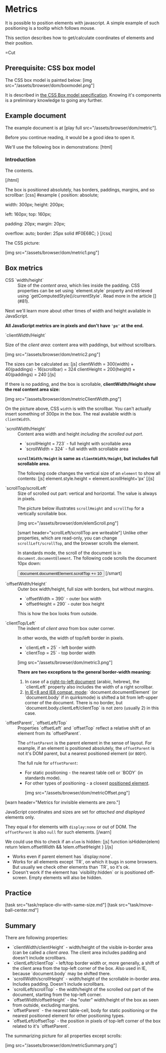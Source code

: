 
# Metrics 

It is possible to position elements with javascript. A simple example of such positioning is a tooltip which follows mouse.

This section describes how to get/calculate coordinates of elements and their position.

=Cut


## Prerequisite: CSS box model   

The CSS box model is painted below:
[img src="/assets/browser/dom/boxmodel.png"]

It is described in <a href="http://www.w3.org/TR/CSS21/box.html">the CSS Box model specification</a>.
Knowing it's components is a preliminary knowledge to going any further. 


## Example document   

The example document is at [play full src="/assets/browser/dom/metric"].

Before you continue reading, it would be a good idea to open it.

We'll use the following box in demonstrations:
[html]
<div id="example">
  
### Introduction   

  The contents. 
</div>
[/html]

The box is positioned absolutely, has borders, paddings, margins, and so scrollbar:
[css]
#example {
  position: absolute;

  width: 300px;
  height: 200px;

  left: 160px;
  top: 160px;

  padding: 20px;
  margin: 20px;

  overflow: auto;
  border: 25px solid #F0E68C;
}
[/css]

The CSS picture:

[img src="/assets/browser/dom/metric1.png"]


## Box metrics   

<dl>
<dt>CSS `width/height`</dt>
<dd>Size of the <i>content area</i>, which lies inside the padding. CSS properties can be set using `element.style` property and retrieved using `getComputedStyle()/currentStyle`. Read more in the article [](#81).
</dd>
</dl>

Next we'll learn more about other times of width and height available in JavaScript. 

<b>All JavaScript metrics are in pixels and don't have `'px'` at the end.</b>
<dl>
<dt>`clientWidth/Height`</dt>

Size of the <i>client area</i>: content area with paddings, but without  scrollbars. 

[img src="/assets/browser/dom/metric2.png"]

The sizes can be calculated as:
[js]
clientWidth = 300(width) + 40(paddings) - 16(scrollbar) = 324
clientHeight = 200(height) + 40(paddings) = 240
[/js]

If there is no padding, and the box is scrollable, <b>clientWidth/Height show the real content area size:</b>

[img src="/assets/browser/dom/metricClientWidth.png"]

On the picture above, CSS `width` is with the scrollbar. You can't actually insert something of 300px in the box. The real available width is `clientWidth`.

</dd>

<dt>`scrollWidth/Height`</dt>
<dd>
Content area width and height <i>including the scrolled out part</i>.
<ul>
<li>`scrollHeight = 723` - full height with scrollable area</li>
<li>`scrollWidth = 324` - full width with scrollable area</li>
</ul>

<b>`scrollWidth/Height` is same as `clientWidth/Height`, but includes full scrollable area.</b>

The following code changes the vertical size of an `element` to show all contents:
[js]
element.style.height = element.scrollHeight+'px'
[/js]

</dd>
<dt>`scrollTop/scrollLeft`</dt>
<dd>Size of scrolled out part: vertical and horizontal. The value is always in pixels.

The picture below illustrates `scrollHeight` and `scrollTop` for a vertically scrollable box.

[img src="/assets/browser/dom/elemScroll.png"]

[smart header="scrollLeft/scrollTop are writeable"]
Unlike other properties, which are read-only, you can change `scrollLeft/scrollTop`, and the browser scrolls the element.

In standards mode, the scroll of the document is in `document.documentElement`. The following code scrolls the document 10px down:

<button onclick="document.documentElement.scrollTop += 10">document.documentElement.scrollTop += 10</button>
[/smart]

</dd>
<dt>`offsetWidth/Height`</dt>
<dd>Outer box width/height, full size with borders, but without margins.
<ul>
<li>`offsetWidth = 390` - outer box width</li>
<li>`offsetHeight = 290` - outer box height</li>
</ul>

This is how the box looks from outside.
</dd>

<dt>`clientTop/Left`</dt>
<dd>The indent of <i>client area</i> from box outer corner. 

In other words, the width of top/left border in pixels.

<ul>
<li>`clientLeft = 25` - left border width</li>
<li>`clientTop = 25` - top border width</li>
</ul>

[img src="/assets/browser/dom/metric3.png"]

<b>There are two exceptions to the general border-width meaning:</b>

<ol>
<li>
In case of a <u>right-to-left document</u> (arabic, hebrew), the `clientLeft` property also includes the width of a right scrollbar.</li>
<li><u>In IE&lt;8 and IE8 compat. mode</u>:  `document.documentElement` (or `document.body` if in quirksmode) is shifted a bit from left-upper corner of the document. There is no border, but `document.body.clientLeft/clientTop` is not zero (usually 2) in this case.</li>
</ol>
</dd>
<dt>`offsetParent`, `offsetLeft/Top`</dt>
<dd>Properties `offsetLeft` and `offsetTop` reflect a relative shift of an element from its `offsetParent`.

The `offsetParent` is the parent element in the sense of layout. For example, if an element is positioned absolutely, the `offsetParent` is not it's DOM parent, but a nearest positioned element (or `BODY`).

The full rule for `offsetParent`:
<ul>
<li>For static positioning - the nearest table cell or `BODY` (in standards mode).</li>
<li>For other types of positioning - a closest <a href="http://www.w3.org/TR/CSS21/visuren.html#position-props">positioned element</a>.</li>


[img src="/assets/browser/dom/metricOffset.png"]
</dd>
</dl>


[warn header="Metrics for invisible elements are zero."]

JavaScript coordinates and sizes are set for <i>attached and displayed</i> elements only. 

They equal `0` for elements with `display:none` or out of DOM. The `offsetParent` is also `null` for such elements.
[/warn]

We could use this to check if an `elem` is hidden:
[js]
function isHidden(elem)
  return !elem.offsetWidth && !elem.offsetHeight
}
[/js]

<ul>
<li>Works even if parent element has `display:none`.</li>
<li>Works for all elements except `TR`, on which it bugs in some browsers. But usually we check other elements than `TR`, so it's ok.</li>
<li>Doesn't work if the element has `visibility:hidden` or is positioned off-screen. Empty elements will also be hidden.</li>
</ul>


## Practice   

[task src="task/replace-div-with-same-size.md"]
[task src="task/move-ball-center.md"]



## Summary   

There are following properties:
<ul>
<li>`clientWidth/clientHeight` - width/height of the visible in-border area (can be called a <i>client area</i>. 
The client area includes padding and doesn't include scrollbars.</li>
<li>`clientLeft/clientTop` - left/top border width or, more generally, a shift of the client area from the top-left corner of the box. 
Also used in IE, because `document.body` may be shifted there.
</li>
<li>`scrollWidth/scrollHeight` - width/height of the scrollable in-border area. Includes padding. Doesn't include scrollbars.</li>
<li>`scrollLeft/scrollTop` - the width/height of the scrolled out part of the document, starting from the top-left corner.</li>
<li>`offsetWidth/offsetHeight` - the "outer" width/height of the box as seen from outside, excluding margins.</li>
<li>`offsetParent` - the nearest table-cell, body for static positioning or the nearest positioned element for other positioning types.</li>
<li>`offsetLeft/offsetTop` - the position in pixels of top-left corner of the box related to it's `offsetParent`.</li>
</ul>

The summarizing picture for all properties except scrolls:

[img src="/assets/browser/dom/metricSummary.png"]

